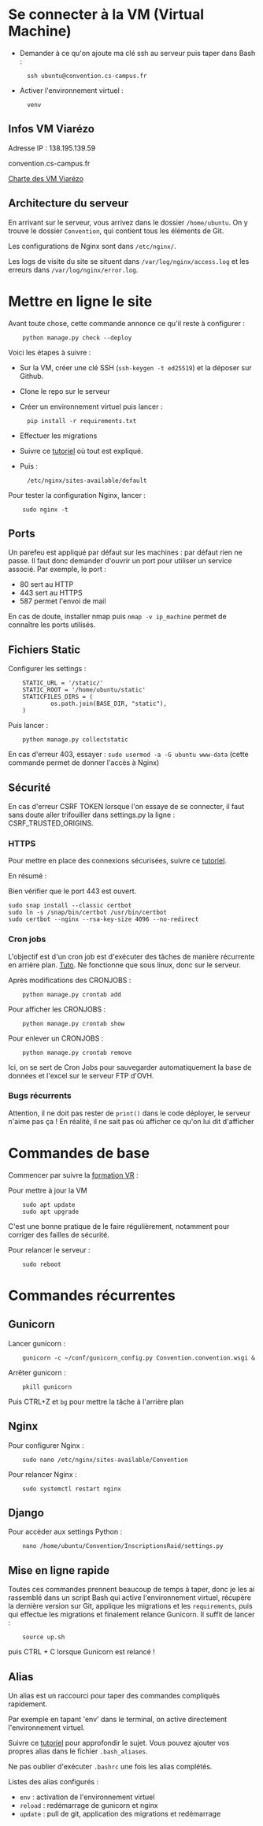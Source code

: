 # Se connecter à la VM (Virtual Machine)

- Demander à ce qu'on ajoute ma clé ssh au serveur puis taper dans Bash :

        ssh ubuntu@convention.cs-campus.fr

- Activer l'environnement virtuel : 

        venv


## Infos VM Viarézo

Adresse IP : 138.195.139.59

convention.cs-campus.fr

[Charte des VM Viarézo](charteVR.pdf)



## Architecture du serveur 

En arrivant sur le serveur, vous arrivez dans le dossier `/home/ubuntu`. On y trouve le dossier `Convention`, qui contient tous les éléments de Git.

Les configurations de Nginx sont dans `/etc/nginx/`.

Les logs de visite du site se situent dans `/var/log/nginx/access.log` et les erreurs dans `/var/log/nginx/error.log`.


# Mettre en ligne le site

Avant toute chose, cette commande annonce ce qu'il reste à configurer : 
        
        python manage.py check --deploy

Voici les étapes à suivre :

- Sur la VM, créer une clé SSH (`ssh-keygen -t ed25519`) et la déposer sur Github.
- Clone le repo sur le serveur
- Créer un environnement virtuel puis lancer :

        pip install -r requirements.txt


- Effectuer les migrations
- Suivre ce [tutoriel](https://www.youtube.com/watch?v=YnrgBeIRtvo&pbjreload=102) où tout est expliqué.

- Puis :

        /etc/nginx/sites-available/default


Pour tester la configuration Nginx, lancer :

        sudo nginx -t


## Ports

Un parefeu est appliqué par défaut sur les machines : par défaut rien ne passe. 
Il faut donc demander d'ouvrir un port pour utiliser un service associé. Par exemple, le port :
- 80 sert au HTTP
- 443 sert au HTTPS
- 587 permet l'envoi de mail

En cas de doute, installer nmap puis `nmap -v ip_machine` permet de connaître les ports utilisés.

## Fichiers Static

Configurer les settings : 

        STATIC_URL = '/static/'  
        STATIC_ROOT = '/home/ubuntu/static'  
        STATICFILES_DIRS = (  
                os.path.join(BASE_DIR, "static"),  
        )  

Puis lancer :

        python manage.py collectstatic

En cas d'erreur 403, essayer : `sudo usermod -a -G ubuntu www-data` (cette commande permet de donner l'accès à Nginx)

## Sécurité

En cas d'erreur CSRF TOKEN lorsque l'on essaye de se connecter, il faut sans doute aller trifouiller dans settings.py la ligne : CSRF_TRUSTED_ORIGINS.

### HTTPS

Pour mettre en place des connexions sécurisées, suivre ce [tutoriel](https://realpython.com/django-nginx-gunicorn/#making-your-site-production-ready-with-https). 

En résumé :

Bien vérifier que le port 443 est ouvert.

```
sudo snap install --classic certbot
sudo ln -s /snap/bin/certbot /usr/bin/certbot
sudo certbot --nginx --rsa-key-size 4096 --no-redirect
```


### Cron jobs

L'objectif est d'un cron job est d'exécuter des tâches de manière récurrente en arrière plan. [Tuto](https://gutsytechster.wordpress.com/2019/06/24/how-to-setup-a-cron-job-in-django/). Ne fonctionne que sous linux, donc sur le serveur.

Après modifications des CRONJOBS : 

        python manage.py crontab add

Pour afficher les CRONJOBS : 

        python manage.py crontab show

Pour enlever un CRONJOBS :

        python manage.py crontab remove

Ici, on se sert de Cron Jobs pour sauvegarder automatiquement la base de données et l'excel sur le serveur FTP d'OVH.

### Bugs récurrents

Attention, il ne doit pas rester de `print()` dans le code déployer, le serveur n'aime pas ça ! En réalité, il ne sait pas où afficher ce qu'on lui dit d'afficher

# Commandes de base

Commencer par suivre la [formation VR](VMasso.pdf) : 

Pour mettre à jour la VM

        sudo apt update
        sudo apt upgrade

C'est une bonne pratique de le faire régulièrement, notamment pour corriger des failles de sécurité.

Pour relancer le serveur : 

        sudo reboot

# Commandes récurrentes

## Gunicorn

Lancer gunicorn : 

        gunicorn -c ~/conf/gunicorn_config.py Convention.convention.wsgi &

Arrêter gunicorn : 

        pkill gunicorn

Puis CTRL+Z et `bg` pour mettre la tâche à l'arrière plan

## Nginx

Pour configurer Nginx :
        
        sudo nano /etc/nginx/sites-available/Convention


Pour relancer Nginx :

        sudo systemctl restart nginx


## Django

Pour accèder aux settings Python : 

        nano /home/ubuntu/Convention/InscriptionsRaid/settings.py


## Mise en ligne rapide

Toutes ces commandes prennent beaucoup de temps à taper, donc je les ai rassemblé dans un script Bash qui active l'environnement virtuel, récupère la dernière version sur Git, applique les migrations et les `requirements`, puis qui effectue les migrations et finalement relance Gunicorn. Il suffit de lancer :

        source up.sh

puis CTRL + C lorsque Gunicorn est relancé !

## Alias

Un alias est un raccourci pour taper des commandes compliqués rapidement.

Par exemple en tapant 'env' dans le terminal, on active directement l'environnement virtuel.

Suivre ce [tutoriel](https://doc.ubuntu-fr.org/alias) pour approfondir le sujet. Vous pouvez ajouter vos propres alias dans le fichier `.bash_aliases`.

Ne pas oublier d'exécuter `.bashrc` une fois les alias complétés.

Listes des alias configurés :

- `env` : activation de l'environnement virtuel
- `reload` : redémarrage de gunicorn et nginx
- `update` : pull de git, application des migrations et redémarrage

